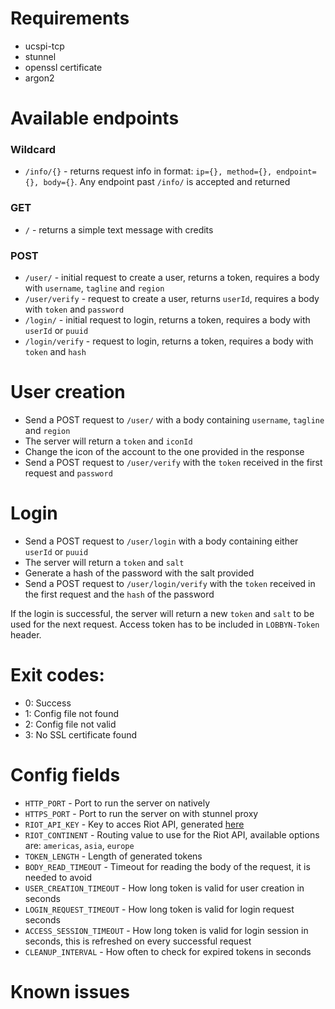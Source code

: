 # Requirements
- ucspi-tcp
- stunnel
- openssl certificate
- argon2

# Available endpoints

### Wildcard
- `/info/{}` - returns request info in format: `ip={}, method={}, endpoint={}, body={}`. Any endpoint past `/info/` is accepted and returned

### GET
- `/` - returns a simple text message with credits

### POST
- `/user/` - initial request to create a user, returns a token, requires a body with `username`, `tagline` and `region`
- `/user/verify` - request to create a user, returns `userId`, requires a body with `token` and `password`
- `/login/` - initial request to login, returns a token, requires a body with `userId` or `puuid`
- `/login/verify` - request to login, returns a token, requires a body with `token` and `hash`

# User creation
- Send a POST request to `/user/` with a body containing `username`, `tagline` and `region`
- The server will return a `token` and `iconId`
- Change the icon of the account to the one provided in the response
- Send a POST request to `/user/verify` with the `token` received in the first request and `password`

# Login
- Send a POST request to `/user/login` with a body containing either `userId` or `puuid`
- The server will return a `token` and `salt`
- Generate a hash of the password with the salt provided
- Send a POST request to `/user/login/verify` with the `token` received in the first request and the `hash` of the password

If the login is successful, the server will return a new `token` and `salt` to be used for the next request. Access token has to be included in `LOBBYN-Token` header.

# Exit codes:
- 0: Success
- 1: Config file not found
- 2: Config file not valid
- 3: No SSL certificate found

# Config fields
- `HTTP_PORT` - Port to run the server on natively
- `HTTPS_PORT` - Port to run the server on with stunnel proxy
- `RIOT_API_KEY` - Key to acces Riot API, generated [here](https://developer.riotgames.com/)
- `RIOT_CONTINENT` - Routing value to use for the Riot API, available options are: `americas`, `asia`, `europe`
- `TOKEN_LENGTH` - Length of generated tokens
- `BODY_READ_TIMEOUT` - Timeout for reading the body of the request, it is needed to avoid
- `USER_CREATION_TIMEOUT` - How long token is valid for user creation in seconds
- `LOGIN_REQUEST_TIMEOUT` - How long token is valid for login request seconds
- `ACCESS_SESSION_TIMEOUT` - How long token is valid for login session in seconds, this is refreshed on every successful request
- `CLEANUP_INTERVAL` - How often to check for expired tokens in seconds

# Known issues